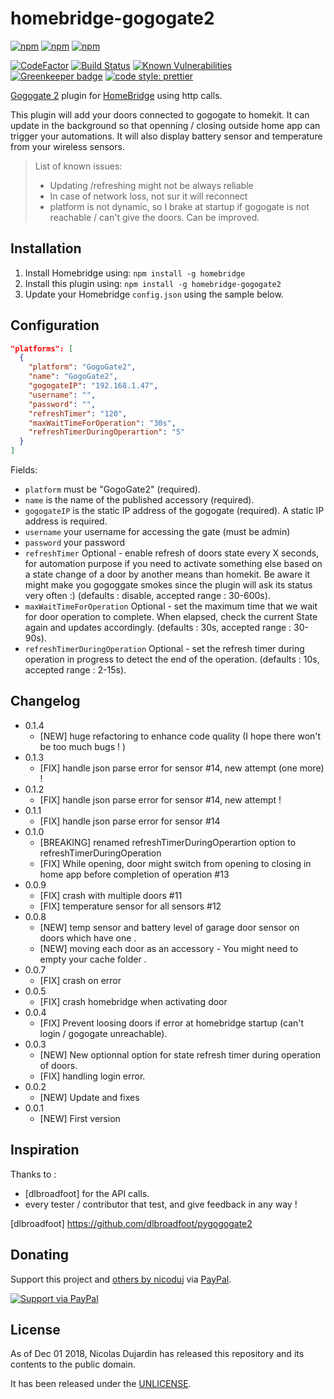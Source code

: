 # homebridge-gogogate2

[![npm](https://img.shields.io/npm/v/homebridge-gogogate2.svg)](https://www.npmjs.com/package/homebridge-gogogate2)
[![npm](https://img.shields.io/npm/dw/homebridge-gogogate2.svg)](https://www.npmjs.com/package/homebridge-gogogate2)
[![npm](https://img.shields.io/npm/dt/homebridge-gogogate2.svg)](https://www.npmjs.com/package/homebridge-gogogate2)

[![CodeFactor](https://www.codefactor.io/repository/github/nicoduj/homebridge-gogogate2/badge)](https://www.codefactor.io/repository/github/nicoduj/homebridge-gogogate2)
[![Build Status](https://travis-ci.com/nicoduj/homebridge-gogogate2.svg?branch=master)](https://travis-ci.com/nicoduj/homebridge-gogogate2)
[![Known Vulnerabilities](https://snyk.io/test/github/nicoduj/homebridge-gogogate2/badge.svg?targetFile=package.json)](https://snyk.io/test/github/nicoduj/homebridge-gogogate2?targetFile=package.json)
[![Greenkeeper badge](https://badges.greenkeeper.io/nicoduj/homebridge-gogogate2.svg)](https://greenkeeper.io/)
[![code style: prettier](https://img.shields.io/badge/code_style-prettier-ff69b4.svg?style=flat-square)](https://github.com/prettier/prettier)

[Gogogate 2](https://www.gogogate.com) plugin for [HomeBridge](https://github.com/nfarina/homebridge) using http calls.

This plugin will add your doors connected to gogogate to homekit. It can update in the background so that openning / closing outside home app can trigger your automations. It will also display battery sensor and temperature from your wireless sensors.

> List of known issues:
>
> - Updating /refreshing might not be always reliable
> - In case of network loss, not sur it will reconnect
> - platform is not dynamic, so I brake at startup if gogogate is not reachable / can't give the doors. Can be improved.

## Installation

1. Install Homebridge using: `npm install -g homebridge`
2. Install this plugin using: `npm install -g homebridge-gogogate2`
3. Update your Homebridge `config.json` using the sample below.

## Configuration

```json
"platforms": [
  {
    "platform": "GogoGate2",
    "name": "GogoGate2",
    "gogogateIP": "192.168.1.47",
    "username": "",
    "password": "",
    "refreshTimer": "120",
    "maxWaitTimeForOperation": "30s",
    "refreshTimerDuringOperartion": "5"
  }
]
```

Fields:

- `platform` must be "GogoGate2" (required).
- `name` is the name of the published accessory (required).
- `gogogateIP` is the static IP address of the gogogate (required). A static IP address is required.
- `username` your username for accessing the gate (must be admin)
- `password` your password
- `refreshTimer` Optional - enable refresh of doors state every X seconds, for automation purpose if you need to activate something else based on a state change of a door by another means than homekit. Be aware it might make you gogoggate smokes since the plugin will ask its status very often :) (defaults : disable, accepted range : 30-600s).
- `maxWaitTimeForOperation` Optional - set the maximum time that we wait for door operation to complete. When elapsed, check the current State again and updates accordingly. (defaults : 30s, accepted range : 30-90s).
- `refreshTimerDuringOperation` Optional - set the refresh timer during operation in progress to detect the end of the operation. (defaults : 10s, accepted range : 2-15s).

## Changelog

- 0.1.4
  - [NEW] huge refactoring to enhance code quality (I hope there won't be too much bugs ! )
- 0.1.3
  - [FIX] handle json parse error for sensor #14, new attempt (one more) !
- 0.1.2
  - [FIX] handle json parse error for sensor #14, new attempt !
- 0.1.1
  - [FIX] handle json parse error for sensor #14
- 0.1.0
  - [BREAKING] renamed refreshTimerDuringOperartion option to refreshTimerDuringOperation
  - [FIX] While opening, door might switch from opening to closing in home app before completion of operation #13
- 0.0.9
  - [FIX] crash with multiple doors #11
  - [FIX] temperature sensor for all sensors #12
- 0.0.8
  - [NEW] temp sensor and battery level of garage door sensor on doors which have one .
  - [NEW] moving each door as an accessory - You might need to empty your cache folder .
- 0.0.7
  - [FIX] crash on error
- 0.0.5
  - [FIX] crash homebridge when activating door
- 0.0.4
  - [FIX] Prevent loosing doors if error at homebridge startup (can't login / gogogate unreachable).
- 0.0.3
  - [NEW] New optionnal option for state refresh timer during operation of doors.
  - [FIX] handling login error.
- 0.0.2
  - [NEW] Update and fixes
- 0.0.1
  - [NEW] First version

## Inspiration

Thanks to :

- [dlbroadfoot] for the API calls.
- every tester / contributor that test, and give feedback in any way !

[dlbroadfoot] https://github.com/dlbroadfoot/pygogogate2

## Donating

Support this project and [others by nicoduj][nicoduj-projects] via [PayPal][paypal-nicoduj].

[![Support via PayPal][paypal-button]][paypal-nicoduj]

[nicoduj-projects]: https://github.com/nicoduj/
[paypal-button]: https://img.shields.io/badge/Donate-PayPal-green.svg
[paypal-nicoduj]: https://www.paypal.me/nicoduj/2.50

## License

As of Dec 01 2018, Nicolas Dujardin has released this repository and its contents to the public domain.

It has been released under the [UNLICENSE][].

[unlicense]: LICENSE
